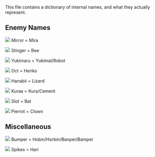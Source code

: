This file contains a dictionary of internal names, and what they actually represent.

## Enemy Names
[![](http://info.sonicretro.org/images/3/33/Mirror-spr.png)](http://info.sonicretro.org/Mirror) Mirror = Mira

[![](http://info.sonicretro.org/images/a/ad/Stinger-spr.png)](http://info.sonicretro.org/Stinger) Stinger = Bee

[![](http://info.sonicretro.org/images/0/0b/Yukimaru-spr.png)](http://info.sonicretro.org/Yukimaru) Yukimaru = Yukimal/Robot

[![](http://info.sonicretro.org/images/e/e0/Oct-spr.png)](http://info.sonicretro.org/Oct) Oct = Heriko

[![](http://info.sonicretro.org/images/e/e5/Hanabii-spr.png)](http://info.sonicretro.org/Hanabii) Hanabii = Lizard

[![](http://info.sonicretro.org/images/8/81/Kuraa-spr.png)](http://info.sonicretro.org/Kuraa) Kuraa = Kura/Cement

[![](http://info.sonicretro.org/images/0/0c/Slot-spr.png)](http://info.sonicretro.org/Slot) Slot = Bat

[![](http://info.sonicretro.org/images/a/af/Pierrot-spr.png)](http://info.sonicretro.org/Pierrot) Pierrot = Clown

## Miscellaneous
[![](http://vignette1.wikia.nocookie.net/sonic/images/4/44/Bumpers_Sonic_Advance.png/revision/latest?cb=20130217230354)](http://sonic.wikia.com/wiki/Bumper#Sonic_Advance) Bumper = Hobin/Horbin/Banper/Bamper

[![](http://vignette4.wikia.nocookie.net/sonic/images/8/83/Spikes_Advance.png/revision/latest?cb=20130304220052)](http://info.sonicretro.org/Spikes_(obstacle)) Spikes = Hari
